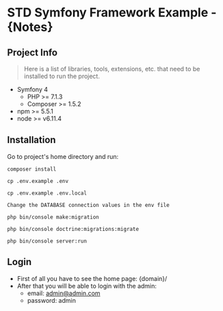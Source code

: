 # STD Symfony Framework Example - {Notes}

## Project Info

> Here is a list of libraries, tools, extensions, etc. that need to be installed to run the project.

* Symfony 4
  * PHP >= 7.1.3
  * Composer >= 1.5.2
* npm >= 5.5.1
* node >= v6.11.4

## Installation

Go to project's home directory and run:

`composer install`

`cp .env.example .env`

`cp .env.example .env.local`

    Change the DATABASE connection values in the env file

`php bin/console make:migration`

`php bin/console doctrine:migrations:migrate`

`php bin/console server:run`


## Login
 - First of all you have to see the home page: {domain}/
 - After that you will be able to login with the admin:
    - email: admin@admin.com
    - password: admin
